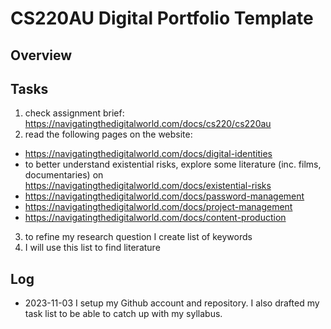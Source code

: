 # CS220AU Digital Portfolio Template
## Overview

## Tasks
1. check assignment brief: https://navigatingthedigitalworld.com/docs/cs220/cs220au
2. read the following pages on the website:
* https://navigatingthedigitalworld.com/docs/digital-identities
* to better understand existential risks, explore some literature (inc. films, documentaries) on https://navigatingthedigitalworld.com/docs/existential-risks
* https://navigatingthedigitalworld.com/docs/password-management
* https://navigatingthedigitalworld.com/docs/project-management
* https://navigatingthedigitalworld.com/docs/content-production
3. to refine my research question I create list of keywords
4. I will use this list to find literature

    
## Log
* 2023-11-03 I setup my Github account and repository. I also drafted my task list to be able to catch up with my syllabus. 

